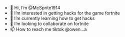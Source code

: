 - 👋 Hi, I’m @McSprite1914
- 👀 I’m interested in getting hacks for the game fortnite
- 🌱 I’m currently learning how to get hacks
- 💞️ I’m looking to collaborate on fortnite
- 📫 How to reach me tiktok @owen...a

<!---
McSprite1914/McSprite1914 is a ✨ special ✨ repository because its `README.md` (this file) appears on your GitHub profile.
You can click the Preview link to take a look at your changes.
--->
